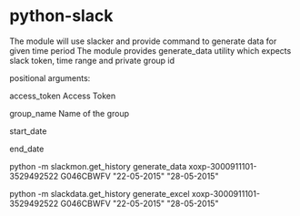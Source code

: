 # python-slack
The module will use slacker and provide command to generate data for given time period 
The module provides generate_data utility which expects slack token, time range and private group id

positional arguments:

  access_token     Access Token

  group_name       Name of the group

  start_date

  end_date


python -m slackmon.get_history  generate_data xoxp-3000911101-3529492522 G046CBWFV "22-05-2015" "28-05-2015"



python -m slackdata.get_history  generate_excel xoxp-3000911101-3529492522 G046CBWFV "22-05-2015" "28-05-2015"
